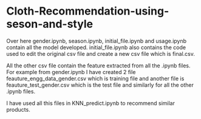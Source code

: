 # Cloth-Recommendation-using-seson-and-style

Over here gender.ipynb, season.ipynb, initial_file.ipynb and usage.ipynb contain all the model developed. initial_file.ipynb also contains the code used to edit the original csv file and create a new csv file which is final.csv.

All the other csv file contain the feature extracted from all the .ipynb files. For example from gender.ipynb I have created 2 file feauture_engg_data_gender.csv which is training file and another file is feauture_test_gender.csv which is the test file and similarly for all the other .ipynb files.

I have used all this files in KNN_predict.ipynb to recommend similar products.


